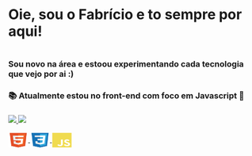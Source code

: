 # Oie, sou o Fabrício e to sempre por aqui! <h1>

### Sou novo na área e estoou experimentando cada tecnologia que vejo por ai :) <h3>
### 📚 Atualmente estou no front-end com foco em Javascript 💛 <h3>

<div align="left">
  <a href="https://github.com/xjfdzn">
  <img height="180em" src="https://github-readme-stats.vercel.app/api?username=xjfdzn&show_icons=true&theme=radical&include_all_commits=true&count_private=true"/>
  <img height="180em" src="https://github-readme-stats.vercel.app/api/top-langs/?username=xjfdzn&layout=compact&langs_count=7&theme=radical"/>
</div>

<div style="display: inline_block"><br>
  <img align="center" alt="Rafa-HTML" height="30" width="40" src="https://raw.githubusercontent.com/devicons/devicon/master/icons/html5/html5-original.svg">
  <img align="center" alt="Rafa-CSS" height="30" width="40" src="https://raw.githubusercontent.com/devicons/devicon/master/icons/css3/css3-original.svg">
  <img align="center" alt="Rafa-Js" height="30" width="40" src="https://raw.githubusercontent.com/devicons/devicon/master/icons/javascript/javascript-plain.svg">
</div>

##
